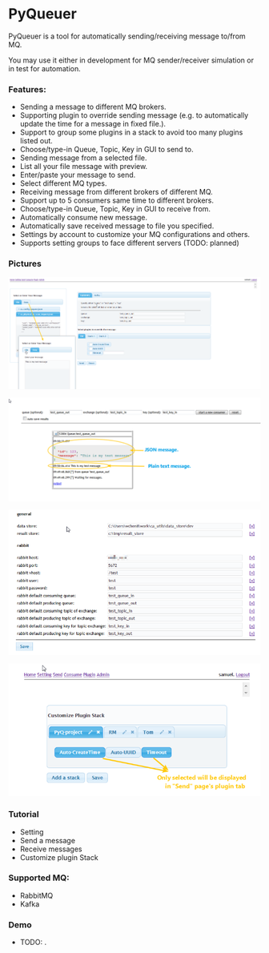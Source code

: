 # PyQueuer

PyQueuer is a tool for automatically sending/receiving message to/from MQ.

You may use it either in development for MQ sender/receiver simulation or in test for automation.


### Features:

* Sending a message to different MQ brokers.
* Supporting plugin to override sending message (e.g. to automatically update the time for a message in fixed file.).
* Support to group some plugins in a stack to avoid too many plugins listed out.
* Choose/type-in Queue, Topic, Key in GUI to send to.
* Sending message from a selected file.
* List all your file message with preview.
* Enter/paste your message to send.
* Select different MQ types.
* Receiving message from different brokers of different MQ.
* Support up to 5 consumers same time to different brokers.
* Choose/type-in Queue, Topic, Key in GUI to receive from.
* Automatically consume new message.
* Automatically save received message to file you specified.
* Settings by account to customize your MQ configurations and others.
* Supports setting groups to face different servers (TODO: planned)


### Pictures


![Send Page](docs/readme/send.png)

![Receive Page](docs/readme/receive.png)

![Setting Page](docs/readme/setting.png)

![Plugin Page](docs/readme/plugin.png)


### Tutorial

* Setting
* Send a message
* Receive messages
* Customize plugin Stack


### Supported MQ:

* RabbitMQ
* Kafka


### Demo

* TODO: <link to demo>.
